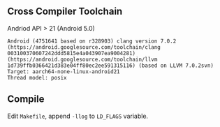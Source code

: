 
## Cross Compiler Toolchain  

Andriod API > 21 (Android 5.0)

```  
Android (4751641 based on r328903) clang version 7.0.2 (https://android.googlesource.com/toolchain/clang 003100370607242ddd5815e4a043907ea9004281) (https://android.googlesource.com/toolchain/llvm 1d739ffb0366421d383e04ff80ec2ee591315116) (based on LLVM 7.0.2svn)
Target: aarch64-none-linux-android21
Thread model: posix
```

## Compile  

Edit `Makefile`, append `-llog` to `LD_FLAGS` variable.
